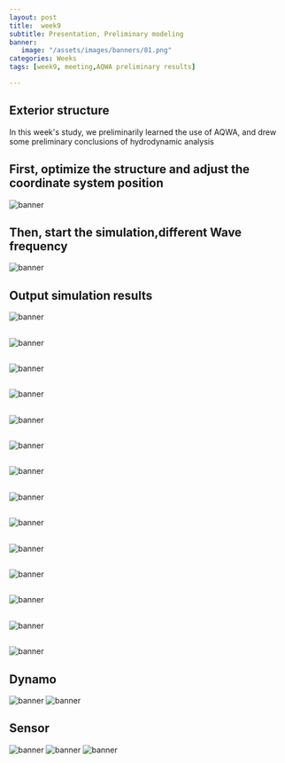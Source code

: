```yaml
---
layout: post
title:  week9
subtitle: Presentation, Preliminary modeling
banner:  
   image: "/assets/images/banners/81.png"
categories: Weeks
tags: [week9, meeting,AQWA preliminary results]

---
```

## Exterior structure

In this week's study, we preliminarily learned the use of AQWA, and drew some preliminary conclusions of hydrodynamic analysis

## First, optimize the structure and adjust the coordinate system position

![banner](/assets/images/banners/92.png)
## Then, start the simulation,different Wave frequency

![banner](/assets/images/banners/92.png)
## Output simulation results

![banner](/assets/images/banners/93.png)
##

![banner](/assets/images/banners/94.png)
##

![banner](/assets/images/banners/95.png)
##

![banner](/assets/images/banners/96.png)
##

![banner](/assets/images/banners/97.png)
##

![banner](/assets/images/banners/98.png)
##

![banner](/assets/images/banners/99.png)
##

![banner](/assets/images/banners/910.png)
##

![banner](/assets/images/banners/811.png)
##

![banner](/assets/images/banners/812.png)
##

![banner](/assets/images/banners/813.png)
##

![banner](/assets/images/banners/814.png)
##

![banner](/assets/images/banners/815.png)
##

![banner](/assets/images/banners/816.png)


## Dynamo

![banner](/assets/images/banners/817.png)
![banner](/assets/images/banners/818.png)



## Sensor

![banner](/assets/images/banners/819.png)
![banner](/assets/images/banners/820.png)
![banner](/assets/images/banners/821.png)
